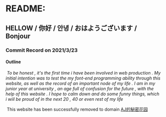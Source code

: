 # README:

## 	HELLOW  /  你好  /  안녕  /  おはようございます  /  Bonjour 

### 	   Commit  Record on 2021/3/23 

#### 		Outline	

​	 *To be honest , it's the first time i have been involved in web production . My initial intention was to test the my font-end programming ability through this website, as well as the record of an important node of my life . I am in my junior year at university , an age full of confusion for the future , with the help of this website . I hope to calm down and do some funny things, which i wiil be proud of in the next 20 , 40 or even rest of my life*

​	This website has been successfully removed to domain [AJ的秘密花园]()  

